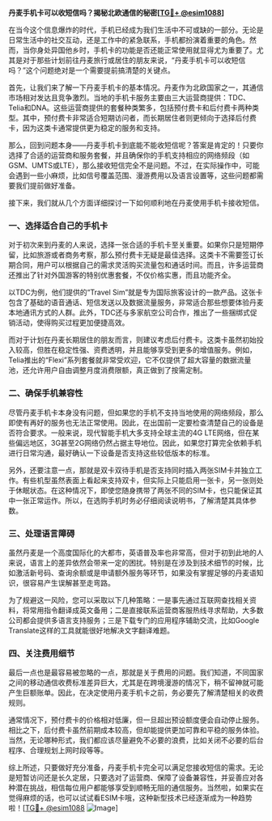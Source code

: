 **丹麦手机卡可以收短信吗？揭秘北欧通信的秘密[[TG💪+ @esim1088](https://t.me/s/esim1088)]**

在当今这个信息爆炸的时代，手机已经成为我们生活中不可或缺的一部分。无论是日常生活中的社交互动，还是工作中的紧急联系，手机都扮演着重要的角色。然而，当你身处异国他乡时，手机卡的功能是否还能正常使用就显得尤为重要了。尤其是对于那些计划前往丹麦旅行或居住的朋友来说，“丹麦手机卡可以收短信吗？”这个问题绝对是一个需要提前搞清楚的关键点。

首先，让我们来了解一下丹麦手机卡的基本情况。丹麦作为北欧国家之一，其通信市场相对发达且竞争激烈。当地的手机卡服务主要由三大运营商提供：TDC、Telia和DNA。这些运营商提供的套餐种类繁多，包括预付费卡和后付费卡两种类型。其中，预付费卡非常适合短期访问者，而长期居住者则更倾向于选择后付费卡，因为这类卡通常提供更为稳定的服务和支持。

那么，回到问题本身——丹麦手机卡到底能不能收短信呢？答案是肯定的！只要你选择了合适的运营商和服务套餐，并且确保你的手机支持相应的网络频段（如GSM、UMTS或LTE），那么接收短信完全不是问题。不过，在实际操作中，可能会遇到一些小麻烦，比如信号覆盖范围、漫游费用以及语言设置等，这些问题都需要我们提前做好准备。

接下来，我们就从几个方面详细探讨一下如何顺利地在丹麦使用手机卡接收短信。

### 一、选择适合自己的手机卡

对于初次来到丹麦的人来说，选择一张合适的手机卡至关重要。如果你只是短期停留，比如旅游或者商务考察，那么预付费卡无疑是最佳选择。这类卡不需要签订长期合同，用户可以根据自己的需求灵活购买流量包和通话时间。而且，许多运营商还推出了针对外国游客的特别优惠套餐，不仅价格实惠，而且功能齐全。

以TDC为例，他们提供的“Travel Sim”就是专为国际旅客设计的一款产品。这张卡包含了基础的语音通话、短信发送以及数据流量服务，非常适合那些想要体验丹麦本地通讯方式的人群。此外，TDC还与多家航空公司合作，推出了一些捆绑式促销活动，使得购买过程更加便捷高效。

而对于计划在丹麦长期居住的朋友而言，则建议考虑后付费卡。这类卡虽然初始投入较高，但胜在稳定性强、资费透明，并且能够享受到更多的增值服务。例如，Telia推出的“Flexi”系列套餐就非常受欢迎，它不仅提供了超大容量的数据流量池，还允许用户自由调整月度消费限额，真正做到了按需定制。

### 二、确保手机兼容性

尽管丹麦手机卡本身没有问题，但如果您的手机不支持当地使用的网络频段，那么即使有再好的服务也无法正常使用。因此，在出国前一定要检查清楚自己的设备是否符合要求。一般来说，现代智能手机大多支持全球主流的4G LTE网络，但在某些偏远地区，3G甚至2G网络仍然占据主导地位。因此，如果您打算完全依赖手机进行日常沟通，最好确认一下设备是否支持这些较低版本的标准。

另外，还要注意一点，那就是双卡双待手机是否支持同时插入两张SIM卡并独立工作。有些机型虽然表面上看起来支持双卡，但实际上只能启用一张卡，另一张则处于休眠状态。在这种情况下，即使您随身携带了两张不同的SIM卡，也只能保证其中一张正常运作。所以，在选购手机时务必仔细阅读说明书，了解清楚其具体参数。

### 三、处理语言障碍

虽然丹麦是一个高度国际化的大都市，英语普及率也非常高，但对于初到此地的人来说，语言上的差异依然会带来一定的困扰。特别是在涉及到技术细节的时候，比如激活新号码、查询余额或是申请额外服务等环节，如果没有掌握足够的丹麦语知识，很容易产生误解甚至走弯路。

为了规避这一风险，您可以采取以下几种策略：一是事先通过互联网查找相关资料，将常用指令翻译成英文备用；二是直接联系运营商客服热线寻求帮助，大多数公司都会提供多语言支持服务；三是下载专门的应用程序辅助交流，比如Google Translate这样的工具就能很好地解决文字翻译难题。

### 四、关注费用细节

最后一点也是最容易被忽略的一点，那就是关于费用的问题。我们知道，不同国家之间的移动通信收费标准差异巨大，尤其是在跨境漫游的情况下，稍不留神就可能产生巨额账单。因此，在决定使用丹麦手机卡之前，务必要先了解清楚相关的收费规则。

通常情况下，预付费卡的价格相对低廉，但一旦超出预设额度便会自动停止服务。相比之下，后付费卡虽然前期成本较高，但却能提供更加可靠和平稳的服务体验。当然，无论哪种形式，我们都应该尽量避免不必要的浪费，比如关闭不必要的后台程序、合理规划上网时段等等。

综上所述，只要做好充分准备，丹麦手机卡完全可以满足您接收短信的需求。无论是短暂访问还是长久定居，只要选对了运营商、保障了设备兼容性，并妥善应对各种潜在挑战，相信每位用户都能够享受到顺畅无阻的通信服务。当然啦，如果实在觉得麻烦的话，也可以试试看ESIM卡哦，这种新型技术已经逐渐成为一种趋势啦！[[TG💪+ @esim1088](https://t.me/s/esim1088) ![Image](https://i.postimg.cc/4NQfJmqS/Snipaste-2025-05-13-00-14-12.png)]